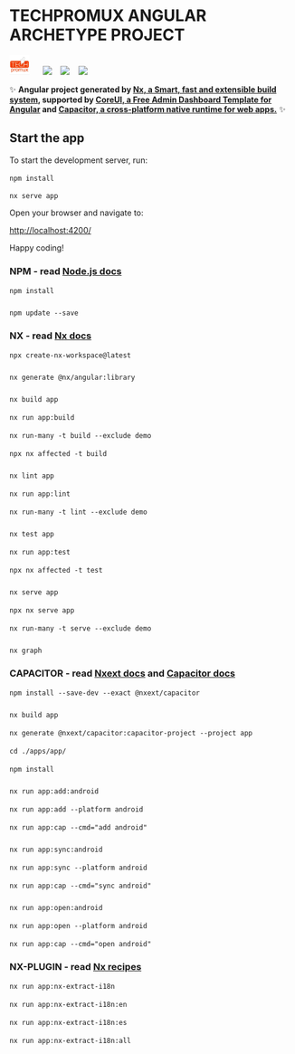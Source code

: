 # TECHPROMUX ANGULAR ARCHETYPE PROJECT

<a alt="Techpromux logo" href="https://techpromux.com" target="_blank" rel="noreferrer"><img src="./docs/img/techpromux-logo.jpg" width="35"></a>&nbsp;&nbsp;&nbsp;&nbsp;&nbsp;&nbsp;<a alt="Nx logo" href="https://nx.dev" target="_blank" rel="noreferrer"><img src="https://raw.githubusercontent.com/nrwl/nx/master/images/nx-logo.png" width="55"></a>&nbsp;&nbsp;&nbsp;&nbsp;<a alt="CoreUI logo" href="https://coreui.io" target="_blank" rel="noreferrer"><img src="https://avatars.githubusercontent.com/u/36859861?s=200&v=4" width="40"></a>&nbsp;&nbsp;&nbsp;&nbsp;<a alt="CoreUI logo" href="https://capacitorjs.com" target="_blank" rel="noreferrer"><img src="https://avatars.githubusercontent.com/u/3171503?s=48&v=4" width="40"></a>

✨ **Angular project generated by [Nx, a Smart, fast and extensible build system](https://nx.dev), supported by [CoreUI, a Free Admin Dashboard Template for Angular](https://coreui.io) and [Capacitor, a cross-platform native runtime for web apps.](https://capacitorjs.com)** ✨


## Start the app

To start the development server, run:

`npm install` 

`nx serve app`

Open your browser and navigate to:

[http://localhost:4200/](http://localhost:4200/)

Happy coding!

  ### NPM - read [Node.js docs](https://nodejs.org/es)

    npm install

  ###

    npm update --save

  ### NX - read [Nx docs](https://nx.dev/getting-started/tutorials/integrated-repo-tutorial)

    npx create-nx-workspace@latest

  ###

    nx generate @nx/angular:library

  ###

    nx build app

    nx run app:build

    nx run-many -t build --exclude demo

    npx nx affected -t build

  ###

    nx lint app

    nx run app:lint

    nx run-many -t lint --exclude demo

  ###

    nx test app

    nx run app:test

    npx nx affected -t test

  ###

    nx serve app

    npx nx serve app

    nx run-many -t serve --exclude demo
  ###

    nx graph

  ### CAPACITOR - read [Nxext docs](https://nxext.dev/docs/capacitor/getting-started.html) and [Capacitor docs](https://capacitorjs.com/docs) 

    npm install --save-dev --exact @nxext/capacitor

  ###

    nx build app

    nx generate @nxext/capacitor:capacitor-project --project app

    cd ./apps/app/

    npm install
    
  ###

    nx run app:add:android
    
    nx run app:add --platform android

    nx run app:cap --cmd="add android"

  ###

    nx run app:sync:android

    nx run app:sync --platform android

    nx run app:cap --cmd="sync android"

  ###


    nx run app:open:android

    nx run app:open --platform android

    nx run app:cap --cmd="open android"
    

  ### NX-PLUGIN - read [Nx recipes](https://nx.dev/extending-nx/recipes/local-executors)

    nx run app:nx-extract-i18n

    nx run app:nx-extract-i18n:en

    nx run app:nx-extract-i18n:es

    nx run app:nx-extract-i18n:all
